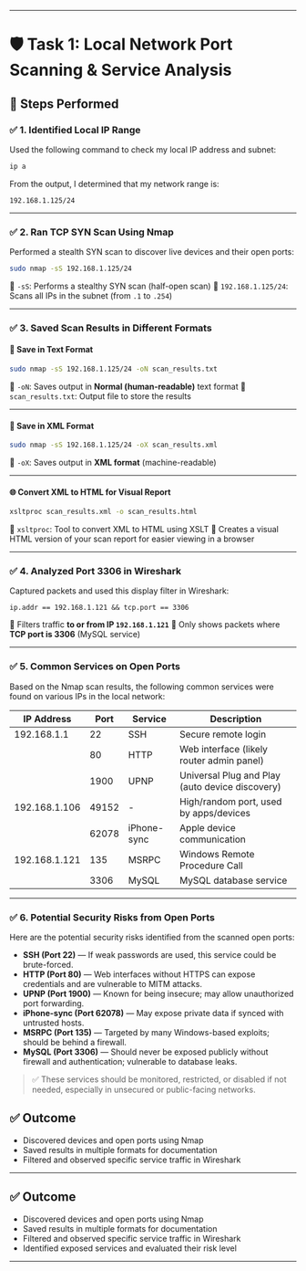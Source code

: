
---

# 🛡️ Task 1: Local Network Port Scanning & Service Analysis

## 🧪 Steps Performed

### ✅ 1. Identified Local IP Range
Used the following command to check my local IP address and subnet:
```bash
ip a
````

From the output, I determined that my network range is:

```
192.168.1.125/24
```

---

### ✅ 2. Ran TCP SYN Scan Using Nmap

Performed a stealth SYN scan to discover live devices and their open ports:

```bash
sudo nmap -sS 192.168.1.125/24
```

🔹 `-sS`: Performs a stealthy SYN scan (half-open scan)
🔹 `192.168.1.125/24`: Scans all IPs in the subnet (from `.1` to `.254`)

---

### ✅ 3. Saved Scan Results in Different Formats

#### 📄 Save in Text Format

```bash
sudo nmap -sS 192.168.1.125/24 -oN scan_results.txt
```

🔹 `-oN`: Saves output in **Normal (human-readable)** text format
🔹 `scan_results.txt`: Output file to store the results

---

#### 📄 Save in XML Format

```bash
sudo nmap -sS 192.168.1.125/24 -oX scan_results.xml
```

🔹 `-oX`: Saves output in **XML format** (machine-readable)

---

#### 🌐 Convert XML to HTML for Visual Report

```bash
xsltproc scan_results.xml -o scan_results.html
```

🔹 `xsltproc`: Tool to convert XML to HTML using XSLT
🔹 Creates a visual HTML version of your scan report for easier viewing in a browser

---

### ✅ 4. Analyzed Port 3306 in Wireshark

Captured packets and used this display filter in Wireshark:

```wireshark
ip.addr == 192.168.1.121 && tcp.port == 3306
```

🔹 Filters traffic **to or from IP `192.168.1.121`**
🔹 Only shows packets where **TCP port is 3306** (MySQL service)

---
### ✅ 5. Common Services on Open Ports

Based on the Nmap scan results, the following common services were found on various IPs in the local network:

| IP Address    | Port  | Service     | Description                                     |
| ------------- | ----- | ----------- | ----------------------------------------------- |
| 192.168.1.1   | 22    | SSH         | Secure remote login                             |
|               | 80    | HTTP        | Web interface (likely router admin panel)       |
|               | 1900  | UPNP        | Universal Plug and Play (auto device discovery) |
| 192.168.1.106 | 49152 | -           | High/random port, used by apps/devices          |
|               | 62078 | iPhone-sync | Apple device communication                      |
| 192.168.1.121 | 135   | MSRPC       | Windows Remote Procedure Call                   |
|               | 3306  | MySQL       | MySQL database service                          |

---

### ✅ 6. Potential Security Risks from Open Ports

Here are the potential security risks identified from the scanned open ports:

* **SSH (Port 22)** — If weak passwords are used, this service could be brute-forced.
* **HTTP (Port 80)** — Web interfaces without HTTPS can expose credentials and are vulnerable to MITM attacks.
* **UPNP (Port 1900)** — Known for being insecure; may allow unauthorized port forwarding.
* **iPhone-sync (Port 62078)** — May expose private data if synced with untrusted hosts.
* **MSRPC (Port 135)** — Targeted by many Windows-based exploits; should be behind a firewall.
* **MySQL (Port 3306)** — Should never be exposed publicly without firewall and authentication; vulnerable to database leaks.

> ✅ These services should be monitored, restricted, or disabled if not needed, especially in unsecured or public-facing networks.

## ✅ Outcome

* Discovered devices and open ports using Nmap
* Saved results in multiple formats for documentation
* Filtered and observed specific service traffic in Wireshark

---

## ✅ Outcome

* Discovered devices and open ports using Nmap
* Saved results in multiple formats for documentation
* Filtered and observed specific service traffic in Wireshark
* Identified exposed services and evaluated their risk level


---


